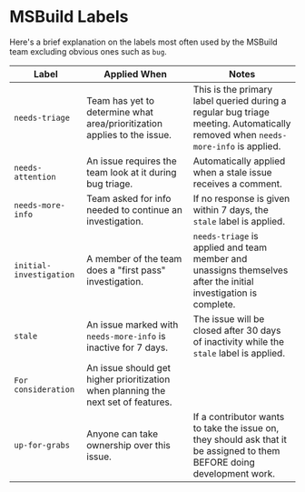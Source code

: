 # MSBuild Labels
Here's a brief explanation on the labels most often used by the MSBuild team excluding obvious ones such as `bug`.

| Label             | Applied When | Notes |
|-------------------|--------------|-------|
| `needs-triage`    | Team has yet to determine what area/prioritization applies to the issue. | This is the primary label queried during a regular bug triage meeting. Automatically removed when `needs-more-info` is applied. |
| `needs-attention` | An issue requires the team look at it during bug triage. | Automatically applied when a stale issue receives a comment. |
| `needs-more-info` | Team asked for info needed to continue an investigation. | If no response is given within 7 days, the `stale` label is applied. |
| `initial-investigation` | A member of the team does a "first pass" investigation. | `needs-triage` is applied and team member and unassigns themselves after the initial investigation is complete. |
| `stale` | An issue marked with `needs-more-info` is inactive for 7 days. | The issue will be closed after 30 days of inactivity while the `stale` label is applied. |
| `For consideration` | An issue should get higher prioritization when planning the next set of features. | |
| `up-for-grabs` | Anyone can take ownership over this issue. | If a contributor wants to take the issue on, they should ask that it be assigned to them BEFORE doing development work.  |
